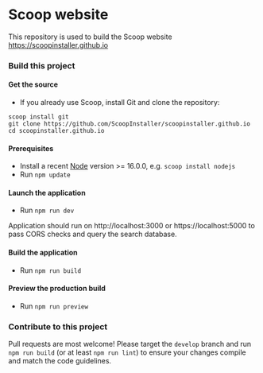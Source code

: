 
# Scoop website

This repository is used to build the Scoop website https://scoopinstaller.github.io


### Build this project

#### Get the source
- If you already use Scoop, install Git and clone the repository:
```
scoop install git
git clone https://github.com/ScoopInstaller/scoopinstaller.github.io
cd scoopinstaller.github.io
```

#### Prerequisites
- Install a recent [Node](https://nodejs.org/en/ "Node") version >= 16.0.0, e.g. `scoop install nodejs`
- Run `npm update`

#### Launch the application
- Run `npm run dev`

Application should run on http://localhost:3000 or https://localhost:5000 to pass CORS checks and query the search database.

#### Build the application
- Run `npm run build`

#### Preview the production build
- Run `npm run preview`

### Contribute to this project
Pull requests are most welcome!
Please target the `develop` branch and run `npm run build` (or at least `npm run lint`) to ensure your changes compile and match the code guidelines.
